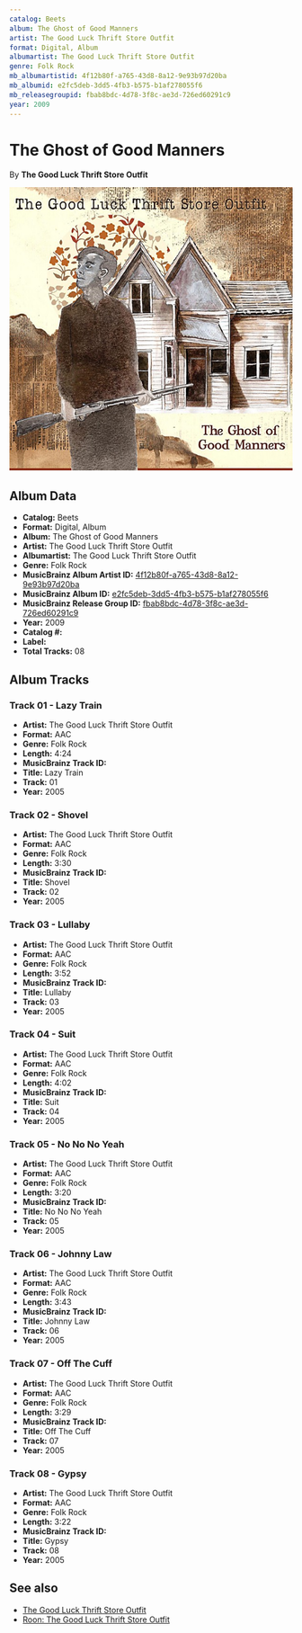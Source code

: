 ```yaml
---
catalog: Beets
album: The Ghost of Good Manners
artist: The Good Luck Thrift Store Outfit
format: Digital, Album
albumartist: The Good Luck Thrift Store Outfit
genre: Folk Rock
mb_albumartistid: 4f12b80f-a765-43d8-8a12-9e93b97d20ba
mb_albumid: e2fc5deb-3dd5-4fb3-b575-b1af278055f6
mb_releasegroupid: fbab8bdc-4d78-3f8c-ae3d-726ed60291c9
year: 2009
---
```


# The Ghost of Good Manners

By **The Good Luck Thrift Store Outfit**

![](../../assets/beetscovers/The_Good_Luck_Thrift_Store_Outfit-The_Ghost_of_Good_Manners.jpg)

## Album Data

- **Catalog:** Beets
- **Format:** Digital, Album
- **Album:** The Ghost of Good Manners
- **Artist:** The Good Luck Thrift Store Outfit
- **Albumartist:** The Good Luck Thrift Store Outfit
- **Genre:** Folk Rock
- **MusicBrainz Album Artist ID:** [4f12b80f-a765-43d8-8a12-9e93b97d20ba](https://musicbrainz.org/artist/4f12b80f-a765-43d8-8a12-9e93b97d20ba)
- **MusicBrainz Album ID:** [e2fc5deb-3dd5-4fb3-b575-b1af278055f6](https://musicbrainz.org/release/e2fc5deb-3dd5-4fb3-b575-b1af278055f6)
- **MusicBrainz Release Group ID:** [fbab8bdc-4d78-3f8c-ae3d-726ed60291c9](https://musicbrainz.org/release-group/fbab8bdc-4d78-3f8c-ae3d-726ed60291c9)
- **Year:** 2009
- **Catalog #:** 
- **Label:** 
- **Total Tracks:** 08

## Album Tracks

### Track 01 - Lazy Train

- **Artist:** The Good Luck Thrift Store Outfit
- **Format:** AAC
- **Genre:** Folk Rock
- **Length:** 4:24
- **MusicBrainz Track ID:** [](https://musicbrainz.org/recording/)
- **Title:** Lazy Train
- **Track:** 01
- **Year:** 2005

### Track 02 - Shovel

- **Artist:** The Good Luck Thrift Store Outfit
- **Format:** AAC
- **Genre:** Folk Rock
- **Length:** 3:30
- **MusicBrainz Track ID:** [](https://musicbrainz.org/recording/)
- **Title:** Shovel
- **Track:** 02
- **Year:** 2005

### Track 03 - Lullaby

- **Artist:** The Good Luck Thrift Store Outfit
- **Format:** AAC
- **Genre:** Folk Rock
- **Length:** 3:52
- **MusicBrainz Track ID:** [](https://musicbrainz.org/recording/)
- **Title:** Lullaby
- **Track:** 03
- **Year:** 2005

### Track 04 - Suit

- **Artist:** The Good Luck Thrift Store Outfit
- **Format:** AAC
- **Genre:** Folk Rock
- **Length:** 4:02
- **MusicBrainz Track ID:** [](https://musicbrainz.org/recording/)
- **Title:** Suit
- **Track:** 04
- **Year:** 2005

### Track 05 - No No No Yeah

- **Artist:** The Good Luck Thrift Store Outfit
- **Format:** AAC
- **Genre:** Folk Rock
- **Length:** 3:20
- **MusicBrainz Track ID:** [](https://musicbrainz.org/recording/)
- **Title:** No No No Yeah
- **Track:** 05
- **Year:** 2005

### Track 06 - Johnny Law

- **Artist:** The Good Luck Thrift Store Outfit
- **Format:** AAC
- **Genre:** Folk Rock
- **Length:** 3:43
- **MusicBrainz Track ID:** [](https://musicbrainz.org/recording/)
- **Title:** Johnny Law
- **Track:** 06
- **Year:** 2005

### Track 07 - Off The Cuff

- **Artist:** The Good Luck Thrift Store Outfit
- **Format:** AAC
- **Genre:** Folk Rock
- **Length:** 3:29
- **MusicBrainz Track ID:** [](https://musicbrainz.org/recording/)
- **Title:** Off The Cuff
- **Track:** 07
- **Year:** 2005

### Track 08 - Gypsy

- **Artist:** The Good Luck Thrift Store Outfit
- **Format:** AAC
- **Genre:** Folk Rock
- **Length:** 3:22
- **MusicBrainz Track ID:** [](https://musicbrainz.org/recording/)
- **Title:** Gypsy
- **Track:** 08
- **Year:** 2005


## See also

- [The Good Luck Thrift Store Outfit](The_Good_Luck_Thrift_Store_Outfit.md)
- [Roon: The Good Luck Thrift Store Outfit](../../Roon/The_Good_Luck_Thrift_Store_Outfit/The_Good_Luck_Thrift_Store_Outfit.md)
